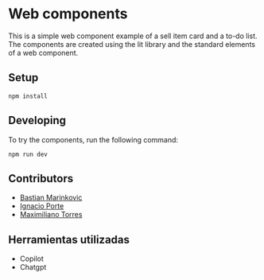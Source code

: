 # Web components

This is a simple web component example of a sell item card and a to-do list. The components are created using the lit library and the standard elements of a web component.

## Setup

`
npm install
`

## Developing

To try the components, run the following command:

`
npm run dev
`

## Contributors

- [Bastian Marinkovic](https://github.com/BMarink512/)
- [Ignacio Porte](https://github.com/IgnacioPorte)
- [Maximiliano Torres](https://github.com/Maxi1805)

## Herramientas utilizadas
- Copilot
- Chatgpt
